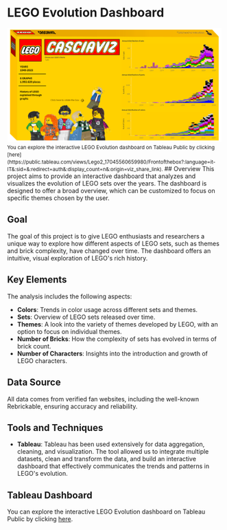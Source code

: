 # LEGO Evolution Dashboard

<img src="https://github.com/dlepre01/LEGO-Evolution-Dashboard/blob/main/Front%20of%20the%20box.png?raw=tru" width="500"/>
<small>You can explore the interactive LEGO Evolution dashboard on Tableau Public by clicking [here](https://public.tableau.com/views/Lego2_17045560659980/Frontofthebox?:language=it-IT&:sid=&:redirect=auth&:display_count=n&:origin=viz_share_link).
</small>
## Overview
This project aims to provide an interactive dashboard that analyzes and visualizes the evolution of LEGO sets over the years. The dashboard is designed to offer a broad overview, which can be customized to focus on specific themes chosen by the user.

## Goal
The goal of this project is to give LEGO enthusiasts and researchers a unique way to explore how different aspects of LEGO sets, such as themes and brick complexity, have changed over time. The dashboard offers an intuitive, visual exploration of LEGO's rich history.

## Key Elements
The analysis includes the following aspects:
- **Colors**: Trends in color usage across different sets and themes.
- **Sets**: Overview of LEGO sets released over time.
- **Themes**: A look into the variety of themes developed by LEGO, with an option to focus on individual themes.
- **Number of Bricks**: How the complexity of sets has evolved in terms of brick count.
- **Number of Characters**: Insights into the introduction and growth of LEGO characters.

## Data Source
All data comes from verified fan websites, including the well-known Rebrickable, ensuring accuracy and reliability.

## Tools and Techniques
- **Tableau**: Tableau has been used extensively for data aggregation, cleaning, and visualization. The tool allowed us to integrate multiple datasets, clean and transform the data, and build an interactive dashboard that effectively communicates the trends and patterns in LEGO's evolution.

## Tableau Dashboard
You can explore the interactive LEGO Evolution dashboard on Tableau Public by clicking [here](https://public.tableau.com/views/Lego2_17045560659980/Frontofthebox?:language=it-IT&:sid=&:redirect=auth&:display_count=n&:origin=viz_share_link).





